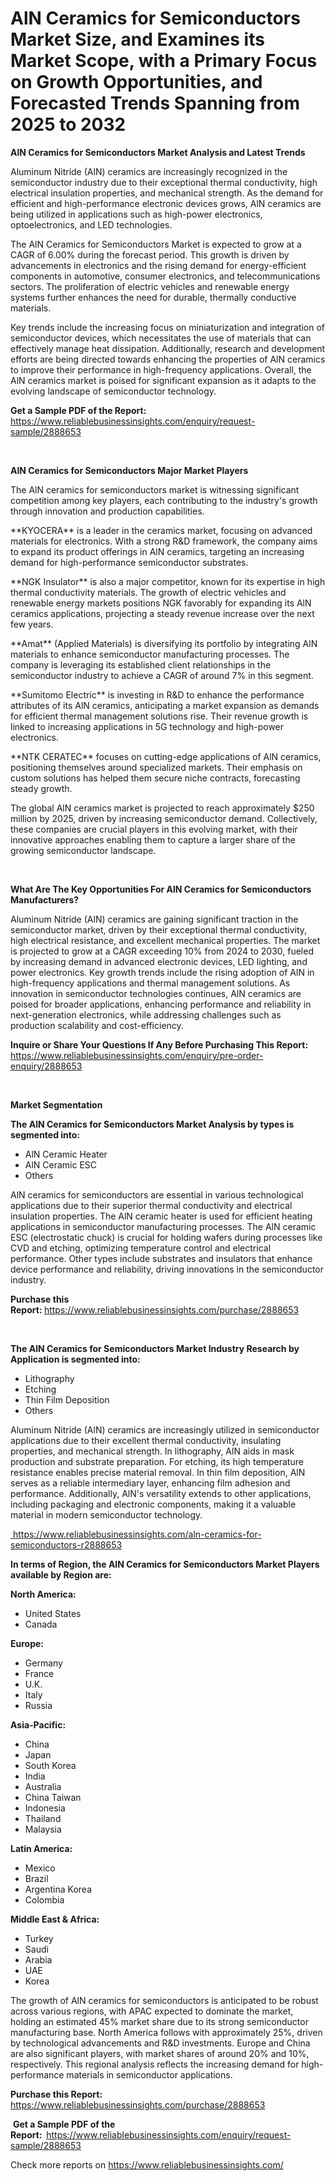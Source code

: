 <p><h1>AlN Ceramics for Semiconductors Market Size, and Examines its Market Scope, with a Primary Focus on Growth Opportunities, and Forecasted Trends Spanning from 2025 to 2032</h1></p><p><strong>AlN Ceramics for Semiconductors Market Analysis and Latest Trends</strong></p>
<p><p>Aluminum Nitride (AlN) ceramics are increasingly recognized in the semiconductor industry due to their exceptional thermal conductivity, high electrical insulation properties, and mechanical strength. As the demand for efficient and high-performance electronic devices grows, AlN ceramics are being utilized in applications such as high-power electronics, optoelectronics, and LED technologies.</p><p>The AlN Ceramics for Semiconductors Market is expected to grow at a CAGR of 6.00% during the forecast period. This growth is driven by advancements in electronics and the rising demand for energy-efficient components in automotive, consumer electronics, and telecommunications sectors. The proliferation of electric vehicles and renewable energy systems further enhances the need for durable, thermally conductive materials.</p><p>Key trends include the increasing focus on miniaturization and integration of semiconductor devices, which necessitates the use of materials that can effectively manage heat dissipation. Additionally, research and development efforts are being directed towards enhancing the properties of AlN ceramics to improve their performance in high-frequency applications. Overall, the AlN ceramics market is poised for significant expansion as it adapts to the evolving landscape of semiconductor technology.</p></p>
<p><strong>Get a Sample PDF of the Report:&nbsp;</strong> <a href="https://www.reliablebusinessinsights.com/enquiry/request-sample/2888653?utm_campaign=2629&utm_medium=2&utm_source=Github&utm_content=ia&utm_term=14032025&utm_id=aln-ceramics-for-semiconductors">https://www.reliablebusinessinsights.com/enquiry/request-sample/2888653</a></p>
<p>&nbsp;</p>
<p><strong>AlN Ceramics for Semiconductors Major Market Players</strong></p>
<p><p>The AlN ceramics for semiconductors market is witnessing significant competition among key players, each contributing to the industry's growth through innovation and production capabilities. </p><p>**KYOCERA** is a leader in the ceramics market, focusing on advanced materials for electronics. With a strong R&D framework, the company aims to expand its product offerings in AlN ceramics, targeting an increasing demand for high-performance semiconductor substrates. </p><p>**NGK Insulator** is also a major competitor, known for its expertise in high thermal conductivity materials. The growth of electric vehicles and renewable energy markets positions NGK favorably for expanding its AlN ceramics applications, projecting a steady revenue increase over the next few years.</p><p>**Amat** (Applied Materials) is diversifying its portfolio by integrating AlN materials to enhance semiconductor manufacturing processes. The company is leveraging its established client relationships in the semiconductor industry to achieve a CAGR of around 7% in this segment.</p><p>**Sumitomo Electric** is investing in R&D to enhance the performance attributes of its AlN ceramics, anticipating a market expansion as demands for efficient thermal management solutions rise. Their revenue growth is linked to increasing applications in 5G technology and high-power electronics.</p><p>**NTK CERATEC** focuses on cutting-edge applications of AlN ceramics, positioning themselves around specialized markets. Their emphasis on custom solutions has helped them secure niche contracts, forecasting steady growth.</p><p>The global AlN ceramics market is projected to reach approximately $250 million by 2025, driven by increasing semiconductor demand. Collectively, these companies are crucial players in this evolving market, with their innovative approaches enabling them to capture a larger share of the growing semiconductor landscape.</p></p>
<p>&nbsp;</p>
<p><strong>What Are The Key Opportunities For AlN Ceramics for Semiconductors Manufacturers?</strong></p>
<p><p>Aluminum Nitride (AlN) ceramics are gaining significant traction in the semiconductor market, driven by their exceptional thermal conductivity, high electrical resistance, and excellent mechanical properties. The market is projected to grow at a CAGR exceeding 10% from 2024 to 2030, fueled by increasing demand in advanced electronic devices, LED lighting, and power electronics. Key growth trends include the rising adoption of AlN in high-frequency applications and thermal management solutions. As innovation in semiconductor technologies continues, AlN ceramics are poised for broader applications, enhancing performance and reliability in next-generation electronics, while addressing challenges such as production scalability and cost-efficiency.</p></p>
<p><strong>Inquire or Share Your Questions If Any Before Purchasing This Report:</strong> <a href="https://www.reliablebusinessinsights.com/enquiry/pre-order-enquiry/2888653?utm_campaign=2629&utm_medium=2&utm_source=Github&utm_content=ia&utm_term=14032025&utm_id=aln-ceramics-for-semiconductors">https://www.reliablebusinessinsights.com/enquiry/pre-order-enquiry/2888653</a></p>
<p>&nbsp;</p>
<p><strong>Market Segmentation</strong></p>
<p><strong>The AlN Ceramics for Semiconductors Market Analysis by types is segmented into:</strong></p>
<p><ul><li>AlN Ceramic Heater</li><li>AlN Ceramic ESC</li><li>Others</li></ul></p>
<p><p>AlN ceramics for semiconductors are essential in various technological applications due to their superior thermal conductivity and electrical insulation properties. The AlN ceramic heater is used for efficient heating applications in semiconductor manufacturing processes. The AlN ceramic ESC (electrostatic chuck) is crucial for holding wafers during processes like CVD and etching, optimizing temperature control and electrical performance. Other types include substrates and insulators that enhance device performance and reliability, driving innovations in the semiconductor industry.</p></p>
<p><strong>Purchase this Report:&nbsp;</strong><a href="https://www.reliablebusinessinsights.com/purchase/2888653?utm_campaign=2629&utm_medium=2&utm_source=Github&utm_content=ia&utm_term=14032025&utm_id=aln-ceramics-for-semiconductors">https://www.reliablebusinessinsights.com/purchase/2888653</a></p>
<p>&nbsp;</p>
<p><strong>The AlN Ceramics for Semiconductors Market Industry Research by Application is segmented into:</strong></p>
<p><ul><li>Lithography</li><li>Etching</li><li>Thin Film Deposition</li><li>Others</li></ul></p>
<p><p>Aluminum Nitride (AlN) ceramics are increasingly utilized in semiconductor applications due to their excellent thermal conductivity, insulating properties, and mechanical strength. In lithography, AlN aids in mask production and substrate preparation. For etching, its high temperature resistance enables precise material removal. In thin film deposition, AlN serves as a reliable intermediary layer, enhancing film adhesion and performance. Additionally, AlN's versatility extends to other applications, including packaging and electronic components, making it a valuable material in modern semiconductor technology.</p></p>
<p><a href="https://www.reliablebusinessinsights.com/aln-ceramics-for-semiconductors-r2888653?utm_campaign=2629&utm_medium=2&utm_source=Github&utm_content=ia&utm_term=14032025&utm_id=aln-ceramics-for-semiconductors">&nbsp;https://www.reliablebusinessinsights.com/aln-ceramics-for-semiconductors-r2888653</a></p>
<p><strong>In terms of Region, the AlN Ceramics for Semiconductors Market Players available by Region are:</strong></p>
<p>
    <p> <strong> North America: </strong>
        <ul>
            <li>United States</li>
            <li>Canada</li>
        </ul>
        </p> 
    <p> <strong> Europe: </strong>
        <ul>
            <li>Germany</li>
            <li>France</li>
            <li>U.K.</li>
            <li>Italy</li>
            <li>Russia</li>
        </ul>
        </p> 
    <p> <strong> Asia-Pacific: </strong>
        <ul>
            <li>China</li>
            <li>Japan</li>
            <li>South Korea</li>
            <li>India</li>
            <li>Australia</li>
            <li>China Taiwan</li>
            <li>Indonesia</li>
            <li>Thailand</li>
            <li>Malaysia</li>
        </ul>
        </p> 
    <p> <strong> Latin America: </strong>
        <ul>
            <li>Mexico</li>
            <li>Brazil</li>
            <li>Argentina Korea</li>
            <li>Colombia</li>
        </ul>
        </p> 
    <p> <strong> Middle East & Africa: </strong>
        <ul>
            <li>Turkey</li>
            <li>Saudi</li>
            <li>Arabia</li>
            <li>UAE</li>
            <li>Korea</li>
        </ul>
    </p>
    </p>
<p><p>The growth of AlN ceramics for semiconductors is anticipated to be robust across various regions, with APAC expected to dominate the market, holding an estimated 45% market share due to its strong semiconductor manufacturing base. North America follows with approximately 25%, driven by technological advancements and R&D investments. Europe and China are also significant players, with market shares of around 20% and 10%, respectively. This regional analysis reflects the increasing demand for high-performance materials in semiconductor applications.</p></p>
<p><strong>Purchase this Report: </strong><a href="https://www.reliablebusinessinsights.com/purchase/2888653?utm_campaign=2629&utm_medium=2&utm_source=Github&utm_content=ia&utm_term=14032025&utm_id=aln-ceramics-for-semiconductors">https://www.reliablebusinessinsights.com/purchase/2888653</a></p>
<p>&nbsp;<strong>Get a Sample PDF of the Report:&nbsp;&nbsp;</strong><a href="https://www.reliablebusinessinsights.com/enquiry/request-sample/2888653?utm_campaign=2629&utm_medium=2&utm_source=Github&utm_content=ia&utm_term=14032025&utm_id=aln-ceramics-for-semiconductors">https://www.reliablebusinessinsights.com/enquiry/request-sample/2888653</a></p>
<p><strong></strong></p>
<p>Check more reports on <a href="https://www.reliablebusinessinsights.com/?utm_campaign=2629&utm_medium=2&utm_source=Github&utm_content=ia&utm_term=14032025&utm_id=aln-ceramics-for-semiconductors">https://www.reliablebusinessinsights.com/</a></p>